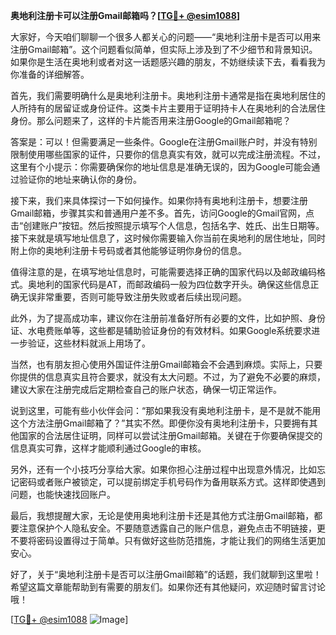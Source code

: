 **奥地利注册卡可以注册Gmail邮箱吗？[[TG💪+ @esim1088](https://t.me/s/esim1088)]**

大家好，今天咱们聊聊一个很多人都关心的问题——“奥地利注册卡是否可以用来注册Gmail邮箱”。这个问题看似简单，但实际上涉及到了不少细节和背景知识。如果你是生活在奥地利或者对这一话题感兴趣的朋友，不妨继续读下去，看看我为你准备的详细解答。

首先，我们需要明确什么是奥地利注册卡。奥地利注册卡通常是指在奥地利居住的人所持有的居留证或身份证件。这类卡片主要用于证明持卡人在奥地利的合法居住身份。那么问题来了，这样的卡片能否用来注册Google的Gmail邮箱呢？

答案是：可以！但需要满足一些条件。Google在注册Gmail账户时，并没有特别限制使用哪些国家的证件，只要你的信息真实有效，就可以完成注册流程。不过，这里有个小提示：你需要确保你的地址信息是准确无误的，因为Google可能会通过验证你的地址来确认你的身份。

接下来，我们来具体探讨一下如何操作。如果你持有奥地利注册卡，想要注册Gmail邮箱，步骤其实和普通用户差不多。首先，访问Google的Gmail官网，点击“创建账户”按钮。然后按照提示填写个人信息，包括名字、姓氏、出生日期等。接下来就是填写地址信息了，这时候你需要输入你当前在奥地利的居住地址，同时附上你的奥地利注册卡号码或者其他能够证明你身份的信息。

值得注意的是，在填写地址信息时，可能需要选择正确的国家代码以及邮政编码格式。奥地利的国家代码是AT，而邮政编码一般为四位数字开头。确保这些信息正确无误非常重要，否则可能导致注册失败或者后续出现问题。

此外，为了提高成功率，建议你在注册前准备好所有必要的文件，比如护照、身份证、水电费账单等，这些都是辅助验证身份的有效材料。如果Google系统要求进一步验证，这些材料就派上用场了。

当然，也有朋友担心使用外国证件注册Gmail邮箱会不会遇到麻烦。实际上，只要你提供的信息真实且符合要求，就没有太大问题。不过，为了避免不必要的麻烦，建议大家在注册完成后定期检查自己的账户状态，确保一切正常运作。

说到这里，可能有些小伙伴会问：“那如果我没有奥地利注册卡，是不是就不能用这个方法注册Gmail邮箱了？”其实不然。即便你没有奥地利注册卡，只要拥有其他国家的合法居住证明，同样可以尝试注册Gmail邮箱。关键在于你要确保提交的信息真实可靠，这样才能顺利通过Google的审核。

另外，还有一个小技巧分享给大家。如果你担心注册过程中出现意外情况，比如忘记密码或者账户被锁定，可以提前绑定手机号码作为备用联系方式。这样即使遇到问题，也能快速找回账户。

最后，我想提醒大家，无论是使用奥地利注册卡还是其他方式注册Gmail邮箱，都要注意保护个人隐私安全。不要随意透露自己的账户信息，避免点击不明链接，更不要将密码设置得过于简单。只有做好这些防范措施，才能让我们的网络生活更加安心。

好了，关于“奥地利注册卡是否可以注册Gmail邮箱”的话题，我们就聊到这里啦！希望这篇文章能帮助到有需要的朋友们。如果你还有其他疑问，欢迎随时留言讨论哦！

[[TG💪+ @esim1088](https://t.me/s/esim1088) ![Image](https://i.postimg.cc/4NQfJmqS/Snipaste-2025-05-13-00-14-12.png)]